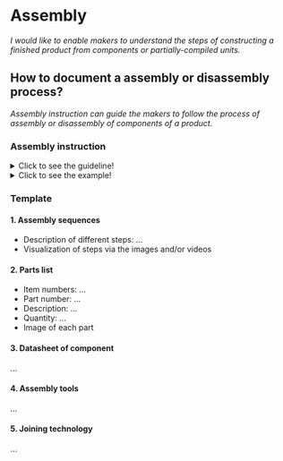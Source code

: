 # **Assembly**

*I would like to enable makers to understand the steps of constructing a finished product from components or partially-compiled units.*

## **How to document a assembly or disassembly process?**

*Assembly instruction can guide the makers to follow the process of assembly or disassembly of components of a product.*

### **Assembly instruction** 
<details>
  <summary>Click to see the guideline!</summary>
 
 - **Definition:** *Assembly instruction could illustrate visually and with words and text how to assemble or disassemble the mechanical and electrical components of the product.*


 ```
What does include the content of assembly instruction? 

1. Part list: is a complete list of all parts needed to build the complete product.
    - Item numbers: are based on the assembly structure, that is, the order in which parts are displayed in assembly.
    - Part number or drawing number: which is a reference back to the detail drawing (Refer to the BOM) 
    - Description: is usually a part name or a complete description of parts
    - Quantity: is the number of that particular part used on this assembly. 
    - Image of each part
 2. Needed skills for assembly
 3. List of the tools for assembly or disassembly
    - Mandatory
       - Allen Key set
       - Imperial Wrench Set
       - Etc.
    - Optional
       - Laser cutter
       - Etc. 
 4. Identifying the mechanical interfaces/atachements to main body ( refer to example of JPL open-source rover)
 2. Assembly sequence
    - The set of steps necessary to properly assemblme the product
 3. Datasheet of components
    - What a component does?
    - How to use the component?
 4. List of the tools for assemble or disassemble
    - Allen Key set
    - Imperial Wrench Set
    - Etc.
 5. Description of joining technology
    - Screwing
    - Bolting
    - Etc.
 
How to visualize of the assembly or disasembly process?
 1. Images 
 2. Videos 
```  
</details>

<details>
  <summary>Click to see the example!</summary>
 
*Some examples of open-source projects that include assembly instructions.*

#### *Example 1:* [Poppy Robot](https://docs.poppy-project.org/en/assembly-guides/ergo-jr/mechanical-construction.html)

#### *Example 2:* [JPL Open Source Rover](https://github.com/nasa-jpl/open-source-rover/tree/master/mechanical/body_assembly)

#### *Example 3:* [SatNOGS Rotator v3](https://wiki.satnogs.org/SatNOGS_Rotator_v3#Assembly) , [Assembly instructions](https://ohai.satnogs.org/project/satnogs-rotator-v3-mechanical-assembly/hardware/) 
</details>

### Template
 
 #### 1. Assembly sequences 
   * Description of different steps: ... 
   * Visualization of steps via the images and/or videos
 
 #### 2. Parts list  
   * Item numbers: ...
   * Part number: ... 
   * Description: ...
   * Quantity: ... 
   * Image of each part
 
 #### 3. Datasheet of component
 ...
 
 #### 4. Assembly tools    
 ...
 
 #### 5. Joining technology 
 ...
 
 
